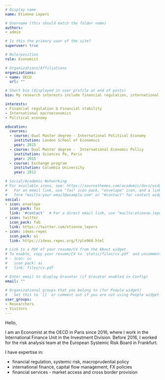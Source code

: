 ```yaml
---
# Display name
name: Etienne Lepers

# Username (this should match the folder name)
authors:
- admin

# Is this the primary user of the site?
superuser: true

# Role/position
role: Economist

# Organizations/Affiliations
organizations:
- name: OECD
  url: ""

# Short bio (displayed in user profile at end of posts)
bio: My research interests include financial regulation, international macroeconomics, political economy.

interests:
- Financial regulation & Financial stability
- International macroeconomics
- Political economy

education:
  courses:
  - course: Dual Master degree - International Political Economy
    institution: London School of Economics
    year: 2015
  - course: Dual Master degree -  International Economic Policy
    institution: Sciences Po, Paris
    year: 2015
  - course: Exchange program
    institution: Columbia University
    year: 2012

# Social/Academic Networking
# For available icons, see: https://sourcethemes.com/academic/docs/widgets/#icons
#   For an email link, use "fas" icon pack, "envelope" icon, and a link in the
#   form "mailto:your-email@example.com" or "#contact" for contact widget.
social:
- icon: envelope
  icon_pack: fas
  link: '#contact'  # For a direct email link, use "mailto:etienne.lepers@oecd.org".
- icon: twitter
  icon_pack: fab
  link: https://twitter.com/etienne_lepers
- icon: ideas-repec
  icon_pack: ai
  link: https://ideas.repec.org/f/ple960.html

# Link to a PDF of your resume/CV from the About widget.
# To enable, copy your resume/CV to `static/files/cv.pdf` and uncomment the lines below.  
# - icon: cv
#   icon_pack: ai
#   link: files/cv.pdf

# Enter email to display Gravatar (if Gravatar enabled in Config)
email: ""
  
# Organizational groups that you belong to (for People widget)
#   Set this to `[]` or comment out if you are not using People widget.  
user_groups:
- Researchers
- Visitors
---
```


Hello,

I am an Economist at the OECD in Paris since 2016, where I work in the International Finance Unit in the Investment Division. Before 2016, I worked for the risk analysis team at the European Systemic Risk Board in Frankfurt.

I have expertise in:
- financial regulation, systemic risk, macroprudential policy
- international finance, capital flow management, FX policies
- financial services - market access and cross border provision
